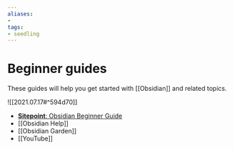 ```yaml
---
aliases: 
- 
tags:
- seedling
---
```


# Beginner guides

These guides will help you get started with [[Obsidian]] and related topics.

![[2021.07.17#^594d70]]
- [**Sitepoint**: Obsidian Beginner Guide](https://www.sitepoint.com/obsidian-beginner-guide/)
- [[Obsidian Help]]
- [[Obsidian Garden]]
- [[YouTube]]
